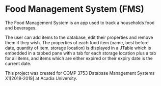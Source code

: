 # Food Management System (FMS)
The Food Management System is an app used to track a households food and beverages.

The user can add items to the database, edit their properties and remove them if they wish.
The properties of each food item (name, best before date, quantity of item, storage location)
is displayed in a JTable which is embedded in a tabbed pane with a tab for each storage location
plus a tab for all items, and items which are either expired or their expiry date is the current
date.

This project was created for COMP 3753 Database Management Systems X1[2018-2019] at Acadia University.
